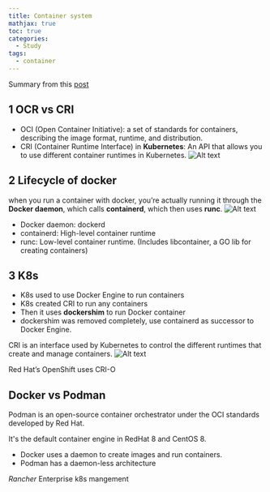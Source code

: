```yaml
---
title: Container system
mathjax: true
toc: true
categories:
  - Study
tags:
  - container
---
```


Summary from this [post](https://vineetcic.medium.com/the-differences-between-docker-containerd-cri-o-and-runc-a93ae4c9fdac) 

## 1 OCR vs CRI 
- OCI (Open Container Initiative): a set of standards for containers, describing the image format, runtime, and distribution.
- CRI (Container Runtime Interface) in **Kubernetes**: An API that allows you to use different container runtimes in Kubernetes.
![Alt text](/code23/assets/images/2024/24-06-18-container_files/overview.webp)

## 2 Lifecycle of docker
when you run a container with docker, you’re actually running it through the **Docker daemon**, which calls **containerd**, which then uses **runc**.
![Alt text](/code23/assets/images/2024/24-06-18-container_files/lifecycle.webp)
- Docker daemon: dockerd
- containerd: High-level container runtime
- runc: Low-level container runtime. (Includes libcontainer, a GO lib for creating containers)

## 3 K8s 
- K8s used to use Docker Engine to run containers
- K8s created CRI to run any containers
- Then it uses **dockershim** to run Docker container
- dockershim was removed completely, use containerd as successor to Docker Engine.

CRI is an interface used by Kubernetes to control the different runtimes that create and manage containers.
![Alt text](/code23/assets/images/2024/24-06-18-container_files/k8s.webp)

Red Hat’s OpenShift uses CRI-O

## Docker vs Podman
Podman is an open-source container orchestrator under the OCI standards developed by Red Hat.

It's the default container engine in RedHat 8 and CentOS 8.

- Docker uses a daemon to create images and run containers. 
- Podman has a daemon-less architecture

*Rancher* Enterprise k8s mangement